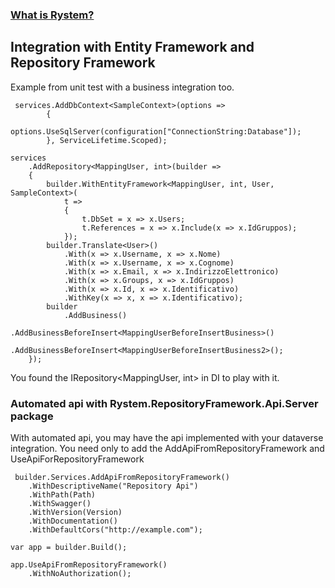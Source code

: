 ﻿### [What is Rystem?](https://github.com/KeyserDSoze/Rystem)

## Integration with Entity Framework and Repository Framework
Example from unit test with a business integration too.

     services.AddDbContext<SampleContext>(options =>
            {
                options.UseSqlServer(configuration["ConnectionString:Database"]);
            }, ServiceLifetime.Scoped);

    services
        .AddRepository<MappingUser, int>(builder =>
        {
            builder.WithEntityFramework<MappingUser, int, User, SampleContext>(
                t =>
                {
                    t.DbSet = x => x.Users;
                    t.References = x => x.Include(x => x.IdGruppos);
                });
            builder.Translate<User>()
                .With(x => x.Username, x => x.Nome)
                .With(x => x.Username, x => x.Cognome)
                .With(x => x.Email, x => x.IndirizzoElettronico)
                .With(x => x.Groups, x => x.IdGruppos)
                .With(x => x.Id, x => x.Identificativo)
                .WithKey(x => x, x => x.Identificativo);
            builder
                .AddBusiness()
                    .AddBusinessBeforeInsert<MappingUserBeforeInsertBusiness>()
                    .AddBusinessBeforeInsert<MappingUserBeforeInsertBusiness2>();
        });

You found the IRepository<MappingUser, int> in DI to play with it.

### Automated api with Rystem.RepositoryFramework.Api.Server package
With automated api, you may have the api implemented with your dataverse integration.
You need only to add the AddApiFromRepositoryFramework and UseApiForRepositoryFramework

     builder.Services.AddApiFromRepositoryFramework()
        .WithDescriptiveName("Repository Api")
        .WithPath(Path)
        .WithSwagger()
        .WithVersion(Version)
        .WithDocumentation()
        .WithDefaultCors("http://example.com");  

    var app = builder.Build();

    app.UseApiFromRepositoryFramework()
        .WithNoAuthorization();
